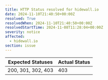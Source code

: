 ```yaml
---
title: HTTP Status resolved for hidewall.io
date: 2024-11-10T21:40:50+00:00Z
resolved: True
resolvedWhen: 2024-11-10T21:40:50+00:00Z
resolvedStartTime: 2024-11-08T11:28:04+00:00Z
severity: notice
affected:
  - hidewall.io
section: issue
---
```


| Expected Statuses | Actual Status  |
|-------------------|----------------|
| 200, 301, 302, 403 | 403 |
